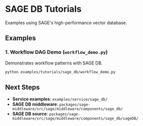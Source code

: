 # SAGE DB Tutorials

Examples using SAGE's high-performance vector database.

## Examples

### 1. Workflow DAG Demo (`workflow_demo.py`)
Demonstrates workflow patterns with SAGE DB.

```bash
python examples/tutorials/sage_db/workflow_demo.py
```

## Next Steps

- **Service examples**: `examples/service/sage_db/`
- **SAGE DB middleware**: `packages/sage-middleware/src/sage/middleware/components/sage_db/`
- **SAGE DB source**: `packages/sage-middleware/src/sage/middleware/components/sage_db/sageDB/`
